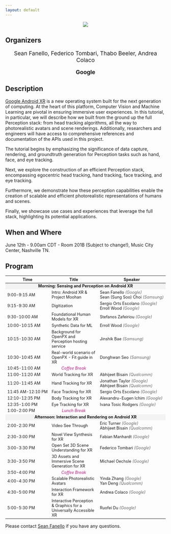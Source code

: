 ```yaml
---
layout: default
---
```


<p style="text-align:center"><img src="https://www.seanfanello.it/wp-content/uploads/2025/05/cvpr25_tutorial.png"/></p>

## Organizers
<p style="text-align: center; font-size: 125%;"> Sean Fanello, Federico Tombari, Thabo Beeler, Andrea Colaco
</p>
<p style="text-align: center; font-size: 125%;"> <b> Google </b> </p>

## Description
[Google Android XR](https://blog.google/products/android/android-xr/) is a new operating system built for the next generation of computing. At the heart of this platform, Computer Vision and Machine Learning are pivotal in ensuring immersive user experiences. In this tutorial, in particular, we will describe how we built from the ground up the full Perception stack: from head tracking algorithms, all the way to photorealistic avatars and scene renderings. Additionally, researchers and engineers will have access to comprehensive references and documentation of the APIs used in this project.

The tutorial begins by emphasizing the significance of data capture, rendering, and groundtruth generation for Perception tasks such as hand, face, and eye tracking.

Next, we explore the construction of an efficient Perception stack, encompassing egocentric head tracking, hand tracking, face tracking, and eye tracking.

Furthermore, we demonstrate how these perception capabilities enable the creation of scalable and efficient photorealistic representations of humans and scenes.

Finally, we showcase use cases and experiences that leverage the full stack, highlighting its potential applications.


## When and Where
June 12th - 9.00am CDT - Room 201B (Subject to change!), Music City Center, Nashville TN.


## Program

<table style="font-size: 90%; width: 100%;">
  <thead>
    <tr>
      <th style="width: 15%;">Time</th>
      <th style="width: 45%;">Title</th>
      <th style="width: 40%;">Speaker</th>
    </tr>
  </thead>
  <tbody>
    <tr>
      <td colspan="3" style="text-align: center; background-color: #f3f3f3;"><span style="white-space: nowrap;"><strong>Morning: Sensing and Perception on Android XR</strong></span></td>
    </tr>
    <tr>
      <td><span style="white-space: nowrap;">9:00-9:15 AM</span></td>
      <td>Intro: Android XR &amp; Project Moohan</td>
      <td><span style="white-space: nowrap;">Sean Fanello <span style="color: #666; font-style: italic;">(Google)</span></span><br><span style="white-space: nowrap;">Sean (Sung Soo) Choi <span style="color: #666; font-style: italic;">(Samsung)</span></span></td>
    </tr>
    <tr>
      <td><span style="white-space: nowrap;">9:15-9:30 AM</span></td>
      <td>Digitization</td>
      <td><span style="white-space: nowrap;">Sergio Orts Escolano <span style="color: #666; font-style: italic;">(Google)</span></span><br><span style="white-space: nowrap;">Erroll Wood <span style="color: #666; font-style: italic;">(Google)</span></span></td>
    </tr>
    <tr>
      <td><span style="white-space: nowrap;">9:30-10:00 AM</span></td>
      <td>Foundational Human Models for XR</td>
      <td><span style="white-space: nowrap;">Stefanos Zafeiriou <span style="color: #666; font-style: italic;">(Google)</span></span></td>
    </tr>
    <tr>
      <td><span style="white-space: nowrap;">10:00-10:15 AM</span></td>
      <td>Synthetic Data for ML</td>
      <td><span style="white-space: nowrap;">Erroll Wood <span style="color: #666; font-style: italic;">(Google)</span></span></td>
    </tr>
    <tr>
      <td><span style="white-space: nowrap;">10:15-10:30 AM</span></td>
      <td>Background for OpenPX and Perception hosting service</td>
      <td><span style="white-space: nowrap;">Jinshik Bae <span style="color: #666; font-style: italic;">(Samsung)</span></span></td>
    </tr>
    <tr>
      <td><span style="white-space: nowrap;">10:30-10:45 AM</span></td>
      <td>Real-world scenario of OpenPX - Fit guide in XR</td>
      <td><span style="white-space: nowrap;">Donghwan Seo <span style="color: #666; font-style: italic;">(Samsung)</span></span></td>
    </tr>
    <tr>
      <td><span style="white-space: nowrap;">10:45-11:00 AM</span></td>
      <td style="text-align: center;"><span style="color: mediumvioletred;"><em>Coffee Break</em></span></td>
      <td></td>
    </tr>
    <tr>
      <td><span style="white-space: nowrap;">11:00-11:20 AM</span></td>
      <td>World Tracking for XR</td>
      <td><span style="white-space: nowrap;">Abhijeet Bisain <span style="color: #666; font-style: italic;">(Qualcomm)</span></span></td>
    </tr>
    <tr>
      <td><span style="white-space: nowrap;">11:20-11:45 AM</span></td>
      <td>Hand Tracking for XR</td>
      <td><span style="white-space: nowrap;">Jonathan Taylor <span style="color: #666; font-style: italic;">(Google)</span></span><br><span style="white-space: nowrap;">Abhijeet Bisain <span style="color: #666; font-style: italic;">(Qualcomm)</span></span></td>
    </tr>
    <tr>
      <td><span style="white-space: nowrap;">11:45 AM-12:10 PM</span></td>
      <td>Face Tracking for XR</td>
      <td><span style="white-space: nowrap;">Sergio Orts Escolano <span style="color: #666; font-style: italic;">(Google)</span></span></td>
    </tr>
    <tr>
      <td><span style="white-space: nowrap;">12:10-12:35 PM</span></td>
      <td>Body Tracking for XR</td>
      <td><span style="white-space: nowrap;">Alexandru-Eugen Ichim <span style="color: #666; font-style: italic;">(Google)</span></span></td>
    </tr>
    <tr>
      <td><span style="white-space: nowrap;">12:35-1:00 PM</span></td>
      <td>Eye Tracking for XR</td>
      <td><span style="white-space: nowrap;">Ivana Tosic Rodgers <span style="color: #666; font-style: italic;">(Google)</span></span></td>
    </tr>
    <tr>
      <td><span style="white-space: nowrap;">1:00-2:00 PM</span></td>
      <td style="text-align: center;"><span style="color: mediumvioletred;"><em>Lunch Break</em></span></td>
      <td></td>
    </tr>
    <tr>
      <td colspan="3" style="text-align: center; background-color: #f3f3f3;"><span style="white-space: nowrap;"><strong>Afternoon: Interaction and Rendering on Android XR</strong></span></td>
    </tr>
    <tr>
      <td><span style="white-space: nowrap;">2:00-2:30 PM</span></td>
      <td>Video See Through</td>
      <td><span style="white-space: nowrap;">Eric Turner <span style="color: #666; font-style: italic;">(Google)</span></span><br><span style="white-space: nowrap;">Abhijeet Bisain <span style="color: #666; font-style: italic;">(Qualcomm)</span></span></td>
    </tr>
    <tr>
      <td><span style="white-space: nowrap;">2:30-3:00 PM</span></td>
      <td>Novel View Synthesis for XR</td>
      <td><span style="white-space: nowrap;">Fabian Manhardt <span style="color: #666; font-style: italic;">(Google)</span></span></td>
    </tr>
    <tr>
      <td><span style="white-space: nowrap;">3:00-3:30 PM</span></td>
      <td>Open Set 3D Scene Understanding for XR</td>
      <td><span style="white-space: nowrap;">Federico Tombari <span style="color: #666; font-style: italic;">(Google)</span></span></td>
    </tr>
    <tr>
      <td><span style="white-space: nowrap;">3:30-3:50 PM</span></td>
      <td>3D Assets and Immersive Scene Generation for XR</td>
      <td><span style="white-space: nowrap;">Michael Oechsle <span style="color: #666; font-style: italic;">(Google)</span></span></td>
    </tr>
    <tr>
      <td><span style="white-space: nowrap;">3:50-4:00 PM</span></td>
      <td style="text-align: center;"><span style="color: mediumvioletred;"><em>Coffee Break</em></span></td>
      <td></td>
    </tr>
    <tr>
      <td><span style="white-space: nowrap;">4:00-4:30 PM</span></td>
      <td>Scalable Photorealistic Avatars</td>
      <td><span style="white-space: nowrap;">Yinda Zhang <span style="color: #666; font-style: italic;">(Google)</span></span><br><span style="white-space: nowrap;">Yan Deng <span style="color: #666; font-style: italic;">(Qualcomm)</span></span></td>
    </tr>
    <tr>
      <td><span style="white-space: nowrap;">4:30-5:00 PM</span></td>
      <td>Interaction Framework for XR</td>
      <td><span style="white-space: nowrap;">Andrea Colaco <span style="color: #666; font-style: italic;">(Google)</span></span></td>
    </tr>
    <tr>
      <td><span style="white-space: nowrap;">5:00-5:30 PM</span></td>
      <td>Interactive Perception &amp; Graphics for a Universally Accessible XR</td>
      <td><span style="white-space: nowrap;">Ruofei Du <span style="color: #666; font-style: italic;">(Google)</span></span></td>
    </tr>
  </tbody>
</table>

Please contact [Sean Fanello](mailto:seanfa@google.com) if you have any questions.
